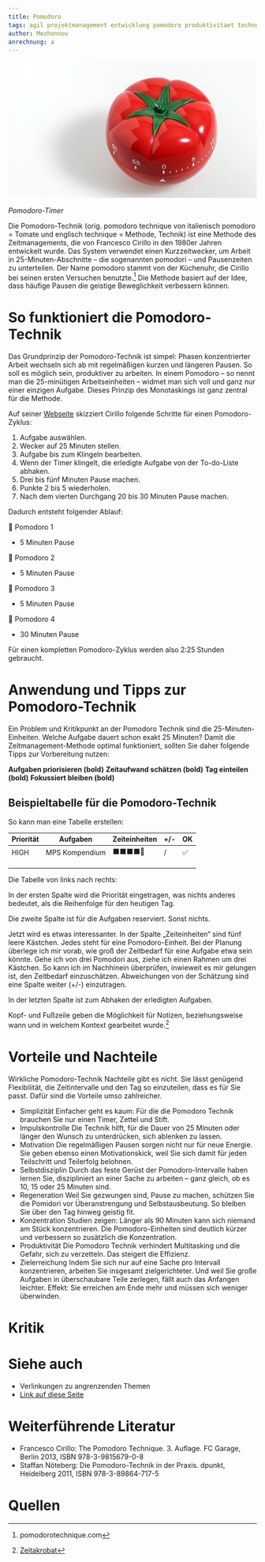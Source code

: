 ```yaml
---
title: Pomodoro
tags: agil projektmanagement entwicklung pomodoro produktivitaet technologien  
author: Mezhonnov
anrechnung: a
---
```


![Beispielabbildung](Pomodoro/pomodoro-technik-620x340.jpg)

*Pomodoro-Timer*

Die Pomodoro-Technik (orig. pomodoro technique von italienisch pomodoro = Tomate und englisch technique = Methode, Technik) ist eine Methode des Zeitmanagements, die von Francesco Cirillo in den 1980er Jahren entwickelt wurde. Das System verwendet einen Kurzzeitwecker, um Arbeit in 25-Minuten-Abschnitte – die sogenannten pomodori – und Pausenzeiten zu unterteilen. Der Name pomodoro stammt von der Küchenuhr, die Cirillo bei seinen ersten Versuchen benutzte.[^1]
Die Methode basiert auf der Idee, dass häufige Pausen die geistige Beweglichkeit verbessern können.

# So funktioniert die Pomodoro-Technik

Das Grundprinzip der Pomodoro-Technik ist simpel: Phasen konzentrierter Arbeit wechseln sich ab mit regelmäßigen kurzen und längeren Pausen. So soll es möglich sein, produktiver zu arbeiten. In einem Pomodoro – so nennt man die 25-minütigen Arbeitseinheiten – widmet man sich voll und ganz nur einer einzigen Aufgabe. Dieses Prinzip des Monotaskings ist ganz zentral für die Methode.

Auf seiner [Webseite](https://francescocirillo.com/pages/pomodoro-technique) skizziert Cirillo folgende Schritte für einen Pomodoro-Zyklus:
1. Aufgabe auswählen.
2. Wecker auf 25 Minuten stellen.
3. Aufgabe bis zum Klingeln bearbeiten.
4. Wenn der Timer klingelt, die erledigte Aufgabe von der To-do-Liste abhaken.
5. Drei bis fünf Minuten Pause machen.
6. Punkte 2 bis 5 wiederholen.
7. Nach dem vierten Durchgang 20 bis 30 Minuten Pause machen.

Dadurch entsteht folgender Ablauf:

🍅 Pomodoro 1

- 5 Minuten Pause

🍅 Pomodoro 2

- 5 Minuten Pause

🍅 Pomodoro 3

- 5 Minuten Pause

🍅 Pomodoro 4

- 30 Minuten Pause

Für einen kompletten Pomodoro-Zyklus werden also 2:25 Stunden gebraucht.

# Anwendung und Tipps zur Pomodoro-Technik

Ein Problem und Kritikpunkt an der Pomodoro Technik sind die 25-Minuten-Einheiten. Welche Aufgabe dauert schon exakt 25 Minuten? Damit die Zeitmanagement-Methode optimal funktioniert, sollten Sie daher folgende Tipps zur Vorbereitung nutzen:

**Aufgaben priorisieren (bold)**
**Zeitaufwand schätzen (bold)**
**Tag einteilen (bold)**
**Fokussiert bleiben (bold)**

## Beispieltabelle für die Pomodoro-Technik

So kann man eine Tabelle erstellen:

| Priorität  | Aufgaben | Zeiteinheiten | +/- | OK |
| -----------| -------- | ------------- | --- | -- |
| HIGH       |  MPS Kompendium | ⬛⬛⬛⬛🔲| / |  ✅ |
|            |          |               |     |    |
|            |          |               |     |    |
|            |          |               |     |    |

Die Tabelle von links nach rechts:

In der ersten Spalte wird die Priorität eingetragen, was nichts anderes bedeutet, als die Reihenfolge für den heutigen Tag.

Die zweite Spalte ist für die Aufgaben reserviert. Sonst nichts.

Jetzt wird es etwas interessanter. In der Spalte „Zeiteinheiten“ sind fünf leere Kästchen. Jedes steht für eine Pomodoro-Einheit. Bei der Planung überlege ich mir vorab, wie groß der Zeitbedarf für eine Aufgabe etwa sein könnte. Gehe ich von drei Pomodori aus, ziehe ich einen Rahmen um drei Kästchen. So kann ich im Nachhinein überprüfen, inwieweit es mir gelungen ist, den Zeitbedarf einzuschätzen. Abweichungen von der Schätzung sind eine Spalte weiter (+/-) einzutragen.

In der letzten Spalte ist zum Abhaken der erledigten Aufgaben.

Kopf- und Fußzeile geben die Möglichkeit für Notizen, beziehungsweise wann und in welchem Kontext gearbeitet wurde.[^2]

# Vorteile und Nachteile 
Wirkliche Pomodoro-Technik Nachteile gibt es nicht. Sie lässt genügend Flexibilität, die Zeitintervalle und den Tag so einzuteilen, dass es für Sie passt. Dafür sind die Vorteile umso zahlreicher.
+ Simplizität
Einfacher geht es kaum: Für die die Pomodoro Technik brauchen Sie nur einen Timer, Zettel und Stift.
+ Impulskontrolle
Die Technik hilft, für die Dauer von 25 Minuten oder länger den Wunsch zu unterdrücken, sich ablenken zu lassen.
+ Motivation
Die regelmäßigen Pausen sorgen nicht nur für neue Energie. Sie geben ebenso einen Motivationskick, weil Sie sich damit für jeden Teilschritt und Teilerfolg belohnen.
+ Selbstdisziplin
Durch das feste Gerüst der Pomodoro-Intervalle haben lernen Sie, diszipliniert an einer Sache zu arbeiten – ganz gleich, ob es 10, 15 oder 25 Minuten sind.
+ Regeneration
Weil Sie gezwungen sind, Pause zu machen, schützen Sie die Pomidori vor Überanstrengung und Selbstausbeutung. So bleiben Sie über den Tag hinweg geistig fit.
+ Konzentration
Studien zeigen: Länger als 90 Minuten kann sich niemand am Stück konzentrieren. Die Pomodoro-Einheiten sind deutlich kürzer und verbessern so zusätzlich die Konzentration.
+ Produktivität
Die Pomodoro Technik verhindert Multitasking und die Gefahr, sich zu verzetteln. Das steigert die Effizienz.
+ Zielerreichung
Indem Sie sich nur auf eine Sache pro Intervall konzentrieren, arbeiten Sie insgesamt zielgerichteter. Und weil Sie große Aufgaben in überschaubare Teile zerlegen, fällt auch das Anfangen leichter. Effekt: Sie erreichen am Ende mehr und müssen sich weniger überwinden.

# Kritik


# Siehe auch

* Verlinkungen zu angrenzenden Themen
* [Link auf diese Seite](Pomodoro.md)

# Weiterführende Literatur

* Francesco Cirillo: The Pomodoro Technique. 3. Auflage. FC Garage, Berlin 2013, ISBN 978-3-9815679-0-8 
* Staffan Nöteberg: Die Pomodoro-Technik in der Praxis. dpunkt, Heidelberg 2011, ISBN 978-3-89864-717-5

# Quellen

[^1]: pomodorotechnique.com
[^2]: [Zeitakrobat](https://zeitakrobat.de/pomodoro-methode-einfach-und-wirkungsvoll)
[^3]: [Basic Formatting Syntax for GitHub flavored Markdown](https://docs.github.com/en/github/writing-on-github/getting-started-with-writing-and-formatting-on-github/basic-writing-and-formatting-syntax)
[^4]: [Advanced Formatting Syntax for GitHub flavored Markdown](https://docs.github.com/en/github/writing-on-github/working-with-advanced-formatting/organizing-information-with-tables)

